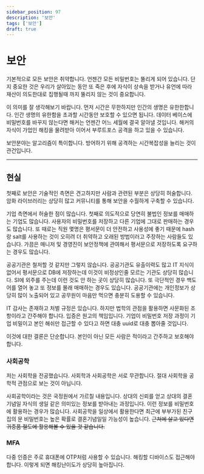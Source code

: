 ```yaml
---
sidebar_position: 97
description: '보안'
tags: ['보안']
draft: true
---
```


# 보안

기본적으로 모든 보안은 취약합니다. 언젠간 모든 비밀번호는 뚤리게 되어 있습니다. 단지 중요한 것은 우리가 살아있는 동안 또 죽은 후에 자식이 상속을 받거나 유언에 따라 재산이 의도한대로 집행될때 까지 뚤리지 않는 것이 중요합니다.

이 의미를 잘 생각해보기 바랍니다. 먼저 시간은 무한하지만 인간의 생명은 유한한합니다. 인간 생명의 유한함을 초과할 시간동안 보호할 수 있으면 됩니다. 데이터 베이스에 비밀번호를 바꾸지 않는다면 해커는 언젠간 어느 세월에 결국 알아낼 것입니다. 해커의 자식이 가업인 해킹을 물려받아 이어서 부루트포스 공격을 하고 있을 수 있습니다.

보안분야는 알고리즘이 특이합니다. 방어하기 위해 공격하는 시간복잡성을 늘리는 것이 관건입니다.

---

## 현실

첫째로 보안은 기술적인 측면은 견고하지만 사람과 관련된 부분은 상당히 허술합니다. 암화 라이브러리는 상당히 많고 커뮤니티를 통해 보안을 수월하게 구축할 수 있습니다.

기업 측면에서 허술한 점이 많습니다. 첫째로 의도적으로 당연히 불법인 정보를 매매하는 기업도 많습니다. 사용자의 비밀번호를 저장하고 다른 기업에 그대로 판매하는 경우도 많습니다. 또 때로는 직원 몇명은 평서문이 더 안전하고 사용성에 좋기 때문에 hash랑 salt를 사용하는 것이 오히려 더 취약하고 오래된 방법이러고 주장하는 사람들도 있습니다. 가끔은 매니저 및 경영진이 보안정책에 관여해서 평서문으로 저장하도록 요구하는 경우도 많습니다.

공공기관은 철저할 것 같지만 그렇지 않습니다. 공공기관도 유출이력도 많고 IT 지식이 없어서 평서문으로 DB에 저장하는데 이것이 비정상인줄 모르는 기관도 상당히 많습니다. SI에 외주를 주는데 이런 것도 안 하는 곳이 상당히 많습니다. 또 극단적인 경우 백도어를 열어 놓고 또 정보를 몰래 매매하는 경우도 있습니다. 공공기관에는 개인정보가 상당히 많이 노출되어 있고 공무원이 마음만 먹으면 충분히 도용할 수 있습니다.

IT 감사는 존재하고 처벌 규정은 있습니다. 하지만 법학의 관점을 활용하면 사문화된 조항이라고 간주해야 합니다. 입증은 원고의 책임입니다. 기업이 비밀번호 저장 과정이 기업 비밀이고 본인 해쉬만 접근할 수 있다고 하면 대충 uuid로 대충 뽑아줄 것입니다.

이것에 대한 결론은 단순합니다. 본인이 아닌 모든 사람은 적이라고 간주하고 보호해야 합니다.

### 사회공학

저는 사회학을 전공했습니다. 사회학과 사회공학은 서로 무관합니다. 절대 사회학을 공학적 관점으로 보는 것이 아닙니다.

사회공학이라는 것은 국정원에서 가르칠 내용입니다. 상대의 신뢰를 얻고 상대의 결혼 기념일 자식의 생일 같은 의미있는 정보를 받아내는 과정입니다. 이런 정보를 비밀번호에 활용하는 경우가 많습니다. 사회공학을 일상에서 활용한다면 최근에 부부가된 친구 집의 문 비밀번호는 높은 확률로 결혼기념일일 가능성이 높습니다. ~~근처에 살고 있다면 귀중품 절도에 활용해볼 수 있을 것 같습니다.~~

### MFA

다중 인증은 주로 휴대폰에 OTP처럼 사용할 수 있습니다. 해킹할 디바이스도 접근해야 합니다. 이렇게 되면 해킹난이도가 상당히 높아집니다.
